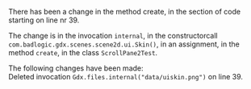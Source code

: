 There has been a change in the method create, in the section of code starting on line nr 39.
  
The change is in the invocation ```internal```, in the constructorcall ```com.badlogic.gdx.scenes.scene2d.ui.Skin()```, in an assignment, in the method ```create```, in the class ```ScrollPane2Test```.
  
The following changes have been made:  
Deleted invocation ```Gdx.files.internal("data/uiskin.png")``` on line 39.  
